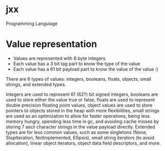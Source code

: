 # jxx
Programming Languiage

# Value representation
- Values are represented with 8 byte integers.
- Each value has a 3 bit tag part to know the type of the value
- Each value has a 61 bit payload part to know the value of the value :)

There are 6 types of values: integers, booleans, floats, objects, small strings, and extended types.

Integers are used to represent 61 (62?) bit signed integers, booleans are used to store either the value true or false, floats are used to represent double precision floating point values, object values are used to store pointers to objects stored in the heap with more flexibilities, small strings are used as an optimization to allow for faster operations, being less memory hungry, spending less time in gc, and avoiding cache misses by storing 7 ascii character strings in the value payload directly. Extended types are for less common values, such as some singletons (None, StopIteration, NotImplemented, Ellipsis), small string iterators (to avoid allocation), linear object iterators, object data field descriptors, and more.

